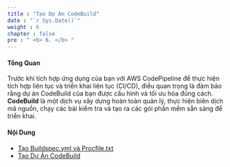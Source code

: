 ```yaml
---
title : "Tạo Dự Án CodeBuild"
date : "`r Sys.Date()`"
weight : 6
chapter : false
pre : " <b> 6. </b> "
---
```


#### Tổng Quan
Trước khi tích hợp ứng dụng của bạn với AWS CodePipeline để thực hiện tích hợp liên tục và triển khai liên tục (CI/CD), điều quan trọng là đảm bảo rằng dự án CodeBuild của bạn được cấu hình và tối ưu hóa đúng cách.
**CodeBuild** là một dịch vụ xây dựng hoàn toàn quản lý, thực hiện biên dịch mã nguồn, chạy các bài kiểm tra và tạo ra các gói phần mềm sẵn sàng để triển khai.

#### Nội Dung
- [Tạo Buildspec.yml và Procfile.txt](6.1-Add-buildspec-and-Profile/)
- [Tạo Dự Án CodeBuild](6.2-%20create-codebuild-project/)
